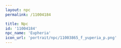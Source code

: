 ```yaml
---
layout: npc
permalink: /11004184

title: Npc
id: '11004184'
npc_name: 'Eupheria'
icon_url: 'portrait/npc/11003865_f_yuperia_p.png'
---
```

